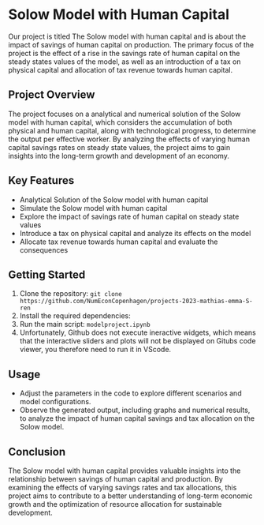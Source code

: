 # Solow Model with Human Capital

Our project is titled The Solow model with human capital and is about the impact of savings of human capital on production. The primary focus of the project is the effect of a rise in the savings rate of human capital on the steady states values of the model, as well as an introduction of a tax on physical capital and allocation of tax revenue towards human capital.

## Project Overview

The project focuses on a analytical and numerical solution of the Solow model with human capital, which considers the accumulation of both physical and human capital, along with technological progress, to determine the output per effective worker. By analyzing the effects of varying human capital savings rates on steady state values, the project aims to gain insights into the long-term growth and development of an economy.

## Key Features
- Analytical Solution of the Solow model with human capital
- Simulate the Solow model with human capital
- Explore the impact of savings rate of human capital on steady state values
- Introduce a tax on physical capital and analyze its effects on the model
- Allocate tax revenue towards human capital and evaluate the consequences

## Getting Started

1. Clone the repository: `git clone https://github.com/NumEconCopenhagen/projects-2023-mathias-emma-S-ren`
2. Install the required dependencies: 
3. Run the main script: `modelproject.ipynb`
4. Unfortunately, Github does not execute ineractive widgets, which means that the interactive sliders and plots will not be displayed on Gitubs code viewer, 
   you therefore need to run it in VScode. 

## Usage

- Adjust the parameters in the code to explore different scenarios and model configurations.
- Observe the generated output, including graphs and numerical results, to analyze the impact of human capital savings and tax allocation on the Solow model.

## Conclusion

The Solow model with human capital provides valuable insights into the relationship between savings of human capital and production. By examining the effects of varying savings rates and tax allocations, this project aims to contribute to a better understanding of long-term economic growth and the optimization of resource allocation for sustainable development.
